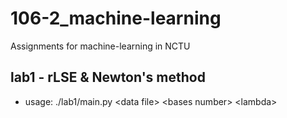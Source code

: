# 106-2_machine-learning
Assignments for machine-learning in NCTU

## lab1 - rLSE & Newton's method
- usage: ./lab1/main.py &lt;data file&gt; &lt;bases number&gt; &lt;lambda&gt;
